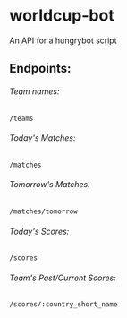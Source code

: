 worldcup-bot
============

An API for a hungrybot script

## Endpoints:

###### Team names:

```
/teams
```

###### Today's Matches:

```
/matches
```

###### Tomorrow's Matches:

```
/matches/tomorrow
```

###### Today's Scores:

```
/scores
```

###### Team's Past/Current Scores:

```
/scores/:country_short_name
```